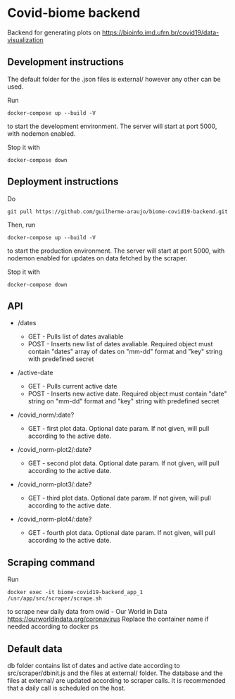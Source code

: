 # Covid-biome backend

Backend for generating plots on https://bioinfo.imd.ufrn.br/covid19/data-visualization

## Development instructions


The default folder for the .json files is external/ however any other can be used.

Run 

    docker-compose up --build -V

to start the development environment. The server will start at port 5000, with nodemon enabled.

Stop it with

    docker-compose down

## Deployment instructions

Do

    git pull https://github.com/guilherme-araujo/biome-covid19-backend.git


Then, run 

    docker-compose up --build -V

to start the production environment. The server will start at port 5000, with nodemon enabled for updates on data fetched by the scraper.

Stop it with

    docker-compose down

## API

* /dates
    
    * GET - Pulls list of dates avaliable 
    * POST - Inserts new list of dates avaliable. Required object must contain "dates" array of dates on "mm-dd" format and "key" string with predefined secret 

* /active-date

    * GET - Pulls current active date
    * POST - Inserts new active date. Required object must contain "date" string on "mm-dd" format and "key" string with predefined secret

* /covid_norm/:date?

    * GET - first plot data. Optional date param. If not given, will pull according to the active date.

* /covid_norm-plot2/:date?

    * GET - second plot data. Optional date param. If not given, will pull according to the active date.

* /covid_norm-plot3/:date?

    * GET - third plot data. Optional date param. If not given, will pull according to the active date.

* /covid_norm-plot4/:date?

    * GET - fourth plot data. Optional date param. If not given, will pull according to the active date.

## Scraping command

Run 

    docker exec -it biome-covid19-backend_app_1 /usr/app/src/scraper/scrape.sh 
    
to scrape new daily data from owid - Our World in Data https://ourworldindata.org/coronavirus
Replace the container name if needed according to docker ps


## Default data

db folder contains list of dates and active date according to src/scraper/dbinit.js and the files at external/ folder. The database and the files at external/ are updated according to scraper calls. It is recommended that a daily call is scheduled on the host.

